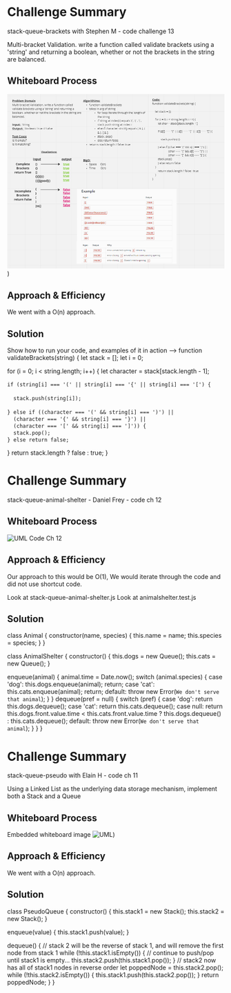 # Challenge Summary
<!-- Description of the challenge -->
stack-queue-brackets with Stephen M - code challenge 13

Multi-bracket Validation. write a function called validate brackets using a 'string' and returning a boolean, whether or not the brackets in the string are balanced.

## Whiteboard Process
<!-- Embedded whiteboard image -->
![UML](UML13codech.png))

## Approach & Efficiency
<!-- What approach did you take? Why? What is the Big O space/time for this approach? -->
We went with a O(n) approach.

## Solution
Show how to run your code, and examples of it in action -->
function validateBrackets(string) {
  let stack = [];
  let i = 0;

  for (i = 0; i < string.length; i++) {
    let character = stack[stack.length - 1];

    if (string[i] === '(' || string[i] === '{' || string[i] === '[') {

      stack.push(string[i]);

    } else if ((character === '(' && string[i] === ')') ||
      (character === '{' && string[i] === '}') ||
      (character === '[' && string[i] === ']')) {
      stack.pop();
    } else return false;
  }
  return stack.length ? false : true;
}

# Challenge Summary
<!-- Description of the challenge -->
stack-queue-animal-shelter - Daniel Frey - code ch 12

## Whiteboard Process
<!-- Embedded whiteboard image -->
![UML Code Ch 12](codech12%20UML.png)

## Approach & Efficiency
<!-- What approach did you take? Why? What is the Big O space/time for this approach? -->
Our approach to this would be O(1), We would iterate through the code and did not use shortcut code.

Look at stack-queue-animal-shelter.js
Look at animalshelter.test.js

## Solution
<!-- Show how to run your code, and examples of it in action -->
class Animal {
  constructor(name, species) {
    this.name = name;
    this.species = species;
  }
}

class AnimalShelter {
  constructor() {
    this.dogs = new Queue();
    this.cats = new Queue();
  }

enqueue(animal) {
    animal.time = Date.now();
    switch (animal.species) {
    case 'dog':
      this.dogs.enqueue(animal);
      return;
    case 'cat':
      this.cats.enqueue(animal);
      return;
    default:
      throw new Error(`We don't serve that animal`);
    }
  }
  dequeue(pref = null) {
    switch (pref) {
    case 'dog':
      return this.dogs.dequeue();
    case 'cat':
      return this.cats.dequeue();
    case null:
      return this.dogs.front.value.time < this.cats.front.value.time
        ? this.dogs.dequeue()
        : this.cats.dequeue();
    default:
      throw new Error(`We don't serve that animal`);
    }
  }
}

# Challenge Summary
<!-- Description of the challenge -->
stack-queue-pseudo with Elain H - code ch 11

Using a Linked List as the underlying data storage mechanism, implement both a Stack and a Queue

## Whiteboard Process
Embedded whiteboard image
![UML](UML%20CodeCH11.png))

## Approach & Efficiency
<!-- What approach did you take? Why? What is the Big O space/time for this approach? -->
 We went with a O(n) approach.

## Solution
<!-- Show how to run your code, and examples of it in action -->
class PseudoQueue {
  constructor() {
    this.stack1 = new Stack();
    this.stack2 = new Stack();
  }

  enqueue(value) {
    this.stack1.push(value);
  }

  dequeue() {
    // stack 2 will be the reverse of stack 1, and will remove the first node from stack 1
    while (!this.stack1.isEmpty()) {
      // continue to push/pop until stack1 is empty...
      this.stack2.push(this.stack1.pop());
    }
    // stack2 now has all of stack1 nodes in reverse order
    let poppedNode = this.stack2.pop();
    while (!this.stack2.isEmpty()) {
      this.stack1.push(this.stack2.pop());
    }
    return poppedNode;
  }
}
